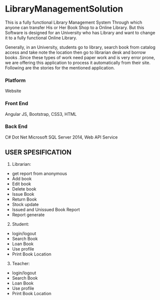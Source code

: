 # LibraryManagementSolution
This is a fully functional Library Management System Through which anyone can transfer His or Her Book Shop to a Online Library. But this Software is designed for an University who has Library and want to change it to a fully functional Online Library.

Generally, in an University, students go to library, search book from catalog access and take note the location then go to librarian desk and borrow books .Since these types of work need paper work and is very error prone, we are offering this application to process it automatically from their site. Following are the stories for the mentioned application. 

### Platform
Website

### Front End
Angular JS, Bootstrap, CSS3, HTML

### Back End
C# Dot Net Microsoft SQL Server 2014, Web API Service

## USER SPESIFICATION
1. Librarian:
- get report from anonymous
- Add book
- Edit book
- Delete book 
- Issue Book
- Return Book
- Stock update
- Issued and Unissued Book Report
- Report generate

2. Student:
- login/logout 
- Search Book
- Loan Book
- Use profile
- Print Book Location

3. Teacher:
- login/logout 
- Search Book
- Loan Book
- Use profile
- Print Book Location
